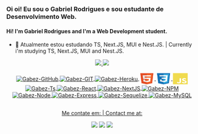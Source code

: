### Oi oi! Eu sou o Gabriel Rodrigues e sou estudante de Desenvolvimento Web.
#### Hi! I'm Gabriel Rodrigues and I'm a Web Development student.
- 🌱 Atualmente estou estudando  TS, Next.JS, MUI e Nest.JS. | Currently i'm studying TS, Next.JS, MUI and Nest.JS.
  
<div align="center">
  <a href="https://github.com/gabezrodz">
  <img height="180em"  src="https://github-readme-stats.vercel.app/api?username=gabezrodz&show_icons=true&theme=dark"/>
  <img height="180em"  src="https://github-readme-stats.vercel.app/api/top-langs?username=gabezrodz&theme=dark&hide=jupyter%20notebook&layout=compact"/>
</div>
<div style="display: inline_block" align="center" ><br>
   <img align="center" alt="Gabez-GitHub" height="30" width="40" src="https://cdn.jsdelivr.net/gh/devicons/devicon/icons/github/github-original.svg">
   <img align="center" alt="Gabez-GIT" height="30" width="40" src="https://cdn.jsdelivr.net/gh/devicons/devicon/icons/git/git-plain.svg">
   <img align="center" alt="Gabez-Heroku" height="30" width="40" src="https://cdn.jsdelivr.net/gh/devicons/devicon/icons/heroku/heroku-original-wordmark.svg">
   <img align="center" alt="Gabez-HTML" height="30" width="40" src="https://raw.githubusercontent.com/devicons/devicon/master/icons/html5/html5-original.svg">
   <img align="center" alt="Gabez-CSS" height="30" width="40" src="https://raw.githubusercontent.com/devicons/devicon/master/icons/css3/css3-original.svg">
   <img align="center" alt="Gabez-Js" height="30" width="40" src="https://raw.githubusercontent.com/devicons/devicon/master/icons/javascript/javascript-plain.svg">
   <img align="center" alt="Gabez-Ts" height="30" width="40" src="https://cdn.jsdelivr.net/gh/devicons/devicon/icons/typescript/typescript-original.svg">
   <img align="center" alt="Gabez-React" height="30" width="40" src="https://cdn.jsdelivr.net/gh/devicons/devicon/icons/react/react-original.svg" />
   <img align="center" alt="Gabez-NextJS" height="30" width="40" src="https://cdn.jsdelivr.net/gh/devicons/devicon/icons/nextjs/nextjs-original.svg" />
   <img align="center" alt="Gabez-NPM" height="30" width="40" src="https://cdn.jsdelivr.net/gh/devicons/devicon/icons/npm/npm-original-wordmark.svg" />
   <img align="center" alt="Gabez-Node" height="30" width="40" src="https://cdn.jsdelivr.net/gh/devicons/devicon/icons/nodejs/nodejs-plain.svg" />
   <img align="center" alt="Gabez-Express" height="30" width="40" src="https://cdn.jsdelivr.net/gh/devicons/devicon/icons/express/express-original.svg" />
   <img align="center" alt="Gabez-Sequelize" height="30" width="40" src="https://cdn.jsdelivr.net/gh/devicons/devicon/icons/sequelize/sequelize-original.svg" />
   <img align="center" alt="Gabez-MySQL" height="30" width="40" src="https://cdn.jsdelivr.net/gh/devicons/devicon/icons/mysql/mysql-plain.svg" /
</div>
<h2 dir="auto"></h2>
<div  align="center"> 
  <p> Me contate em: | Contact me at:</p>
   <a href="https://instagram.com/gabezrodz" target="_blank"><img src="https://img.shields.io/badge/-@gabezrodz-%23E4405F?style=for-the-badge&logo=instagram&logoColor=white" target="_blank"></a>
   <a href = "mailto:cgabrielrr@gmail.com"><img src="https://img.shields.io/badge/Gmail-D14836?style=for-the-badge&logo=gmail&logoColor=white" target="_blank"></a>
  <a href="https://www.linkedin.com/in/gabezrodz/" target="_blank"><img src="https://img.shields.io/badge/-LinkedIn-%230077B5?style=for-the-badge&logo=linkedin&logoColor=white" target="_blank"></a> 

</div>








